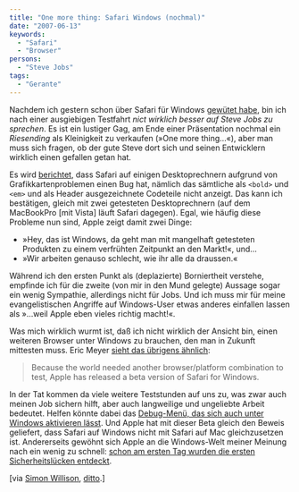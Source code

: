 ```yaml
---
title: "One more thing: Safari Windows (nochmal)"
date: "2007-06-13"
keywords:
  - "Safari"
  - "Browser"
persons:
  - "Steve Jobs"
tags:
  - "Gerante"
---
```


Nachdem ich gestern schon über Safari für Windows [gewütet habe](/codecandies/2007/06/12/safari-fuer-windows/ "Codecandies: Safari für Windows"), bin ich nach einer ausgiebigen Testfahrt _nict wirklich besser auf Steve Jobs zu sprechen_. Es ist ein lustiger Gag, am Ende einer Präsentation nochmal ein _Riesending_ als Kleinigkeit zu verkaufen (»One more thing…«), aber man muss sich fragen, ob der gute Steve dort sich und seinen Entwicklern wirklich einen gefallen getan hat.

Es wird [berichtet](http://www.quirksmode.org/blog/archives/2007/06/safari_30_windo.html "Quirksmode: Safari 3.0 Windows"), dass Safari auf einigen Desktoprechnern aufgrund von Grafikkartenproblemen einen Bug hat, nämlich das sämtliche als `<bold>` und `<em>` und als Header ausgezeichnete Codeteile nicht anzeigt. Das kann ich bestätigen, gleich mit zwei getesteten Desktoprechnern (auf dem MacBookPro \[mit Vista\] läuft Safari dagegen). Egal, wie häufig diese Probleme nun sind, Apple zeigt damit zwei Dinge:

- »Hey, das ist Windows, da geht man mit mangelhaft getesteten Produkten zu einem verfrühten Zeitpunkt an den Markt!«, und…
- »Wir arbeiten genauso schlecht, wie ihr alle da draussen.«

Während ich den ersten Punkt als (deplazierte) Borniertheit verstehe, empfinde ich für die zweite (von mir in den Mund gelegte) Aussage sogar ein wenig Sympathie, allerdings nicht für Jobs. Und ich muss mir für meine evangelistischen Angriffe auf Windows-User etwas anderes einfallen lassen als »…weil Apple eben vieles richtig macht!«.

Was mich wirklich wurmt ist, daß ich nicht wirklich der Ansicht bin, einen weiteren Browser unter Windows zu brauchen, den man in Zukunft mittesten muss. Eric Meyer [sieht das übrigens ähnlich](http://meyerweb.com/eric/thoughts/2007/06/12/windows-safari/ "eric Meyer: Windows Safari"):

> Because the world needed another browser/platform combination to test, Apple has released a beta version of Safari for Windows.

In der Tat kommen da viele weitere Teststunden auf uns zu, was zwar auch meinen Job sichern hilft, aber auch langweilige und ungeliebte Arbeit bedeutet. Helfen könnte dabei das [Debug-Menü, das sich auch unter Windows aktivieren lässt](http://rakaz.nl/item/enabling_the_debug_menu_on_safari_for_windows "Rakaz: Enabling the debug menu on Safari for Windows"). Und Apple hat mit dieser Beta gleich den Beweis geliefert, dass Safari auf Windows nicht mit Safari auf Mac gleichzusetzen ist. Andererseits gewöhnt sich Apple an die Windows-Welt meiner Meinung nach ein wenig zu schnell: [schon am ersten Tag wurden die ersten Sicherheitslücken entdeckt](http://larholm.com/2007/06/12/safari-for-windows-0day-exploit-in-2-hours/ "Larholm.com: Safari for Windows, 0day exploit in 2 hours").

\[via [Simon Willison](http://simonwillison.net/2007/Jun/12/larholmcom/), [ditto](http://simonwillison.net/2007/Jun/12/rakaz/).\]
